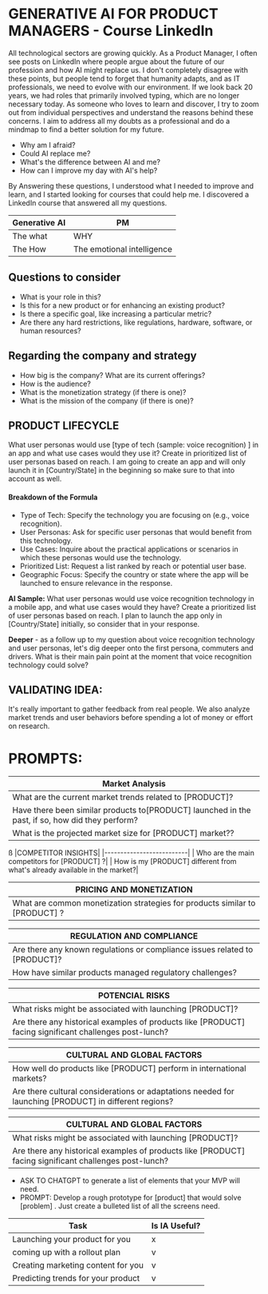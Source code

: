 # GENERATIVE AI FOR PRODUCT MANAGERS - Course LinkedIn

All technological sectors are growing quickly. As a Product Manager, I often see posts on LinkedIn where people argue about the future of our profession and how AI might replace us. 
I don't completely disagree with these points, but people tend to forget that humanity adapts, and as IT professionals, we need to evolve with our environment.
If we look back 20 years, we had roles that primarily involved typing, which are no longer necessary today.
As someone who loves to learn and discover, I try to zoom out from individual perspectives and understand the reasons behind these concerns. 
I aim to address all my doubts as a professional and do a mindmap to find a better solution for my future.

- Why am I afraid?
- Could AI replace me?
- What's the difference between AI and me?
- How can I improve my day with AI's help?

By Answering these questions, I understood what I needed to improve and learn, and I started looking for courses that could help me. 
I discovered a LinkedIn course that answered all my questions.

|Generative AI | PM|
|-----------|--------------|
| The what| WHY |
| The How | The emotional intelligence|


## Questions to consider

- What is your role in this?
- Is this for a new product or for enhancing an existing product?
- Is there a specific goal, like increasing a particular metric?
- Are there any hard restrictions, like regulations, hardware, software, or human resources?

## Regarding the company and strategy

- How big is the company? What are its current offerings?
- How is the audience?
- What is the monetization strategy (if there is one)?
- What is the mission of the company (if there is one)?

## PRODUCT LIFECYCLE

What user personas would use [type of tech (sample: voice recognition) ] in an app and what use cases would they use it? Create in prioritized list of user personas based on reach. I am going to create an app and will only launch it in [Country/State] in the beginning so make sure to that into account as well.
 
#### **Breakdown of the Formula**

- Type of Tech: Specify the technology you are focusing on (e.g., voice recognition).
- User Personas: Ask for specific user personas that would benefit from this technology.
- Use Cases: Inquire about the practical applications or scenarios in which these personas would use the technology.
- Prioritized List: Request a list ranked by reach or potential user base.
- Geographic Focus: Specify the country or state where the app will be launched to ensure relevance in the response.

**AI Sample:** What user personas would use voice recognition technology in a mobile app, and what use cases would they have? Create a prioritized list of user personas based on reach. I plan to launch the app only in [Country/State] initially, so consider that in your response.

**Deeper** - as a follow up to my question about voice recognition technology and user personas, let's dig deeper onto the first persona, commuters and drivers. What is their main pain point at the moment that voice recognition technology could solve?

## VALIDATING IDEA:

It's really important to gather feedback from real people. We also analyze market trends and user behaviors before spending a lot of money or effort on research.

# PROMPTS:

|Market Analysis|
|--------------------------|
| What are the current market trends related to [PRODUCT]?|
| Have there been similar products to[PRODUCT] launched in the past, if so, how did they perform?|
| What is the projected market size for [PRODUCT] market??|
ß
|COMPETITOR INSIGHTS|
|--------------------------|
| Who are the main competitors for [PRODUCT] ?|
| How is my [PRODUCT] different from what's already available in the market?|

|PRICING AND MONETIZATION|
|--------------------------|
| What are common monetization strategies for products similar to [PRODUCT]  ?|

|REGULATION AND COMPLIANCE|
|--------------------------|
| Are there any known regulations or compliance issues related to [PRODUCT]?|
| How have similar products managed regulatory challenges?|

|POTENCIAL RISKS |
|--------------------------|
| What risks might be associated with launching [PRODUCT]?|
| Are there any historical examples of products like [PRODUCT] facing significant challenges post-lunch?|

|CULTURAL AND GLOBAL FACTORS |
|--------------------------|
| How well do products like [PRODUCT] perform in international markets?|
| Are there cultural considerations or adaptations needed for launching [PRODUCT] in different regions?|

|CULTURAL AND GLOBAL FACTORS |
|--------------------------|
| What risks might be associated with launching [PRODUCT]?|
| Are there any historical examples of products like [PRODUCT] facing significant challenges post-lunch?|

- ASK TO CHATGPT to generate a list of elements that your MVP will need.
- PROMPT: Develop a rough prototype for [product] that would solve [problem] . Just create a bulleted list of all the screens need.

|Task | Is IA Useful?|
|-----------|--------------|
| Launching your product for you| x |
| coming up with a rollout plan | v |
| Creating marketing content for you | v |
| Predicting trends for your product | v |



